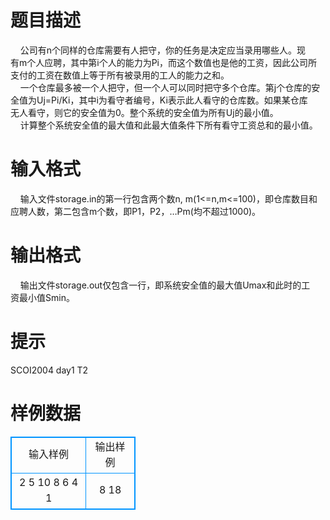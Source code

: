 # 

 
 # 题目描述 
&nbsp;&nbsp;&nbsp;&nbsp;公司有n个同样的仓库需要有人把守，你的任务是决定应当录用哪些人。现<BR>有m个人应聘，其中第i个人的能力为Pi，而这个数值也是他的工资，因此公司所<BR>支付的工资在数值上等于所有被录用的工人的能力之和。<BR>&nbsp;&nbsp;&nbsp;&nbsp;一个仓库最多被一个人把守，但一个人可以同时把守多个仓库。第j个仓库的安<BR>全值为Uj=Pi/Ki，其中i为看守者编号，Ki表示此人看守的仓库数。如果某仓库<BR>无人看守，则它的安全值为0。整个系统的安全值为所有Uj的最小值。<BR>&nbsp;&nbsp;&nbsp;&nbsp;计算整个系统安全值的最大值和此最大值条件下所有看守工资总和的最小值。<BR> 

 
 # 输入格式 
&nbsp;&nbsp;&nbsp;&nbsp;输入文件storage.in的第一行包含两个数n,&nbsp;m(1&lt;=n,m&lt;=100)，即仓库数目和<BR>应聘人数，第二包含m个数，即P1，P2，…Pm(均不超过1000)。 

 
 # 输出格式 
&nbsp;&nbsp;&nbsp;&nbsp;输出文件storage.out仅包含一行，即系统安全值的最大值Umax和此时的工<BR>资最小值Smin。 

 
 # 提示 
SCOI2004&nbsp;day1&nbsp;T2 
# 样例数据
<style>
        table,table tr th, table tr td { border:1px solid #0094ff; }
        table { width: 200px; min-height: 25px; line-height: 25px; text-align: center; border-collapse: collapse;}   
    </style>
<table>
	<tr>
		<td>输入样例</td>
		<td>输出样例</td>
	</tr>
<tr><td>2 5
10 8 6 4 1
</td><td>8 18
</td></tr></table>
